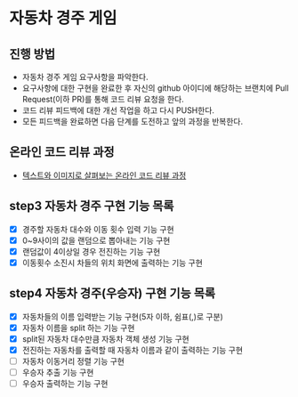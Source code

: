 # 자동차 경주 게임
## 진행 방법
* 자동차 경주 게임 요구사항을 파악한다.
* 요구사항에 대한 구현을 완료한 후 자신의 github 아이디에 해당하는 브랜치에 Pull Request(이하 PR)를 통해 코드 리뷰 요청을 한다.
* 코드 리뷰 피드백에 대한 개선 작업을 하고 다시 PUSH한다.
* 모든 피드백을 완료하면 다음 단계를 도전하고 앞의 과정을 반복한다.

## 온라인 코드 리뷰 과정
* [텍스트와 이미지로 살펴보는 온라인 코드 리뷰 과정](https://github.com/next-step/nextstep-docs/tree/master/codereview)

## step3 자동차 경주 구현 기능 목록
- [x] 경주할 자동차 대수와 이동 횟수 입력 기능 구현
- [x] 0~9사이의 값을 랜덤으로 뽑아내는 기능 구현
- [x] 랜덤값이 4이상일 경우 전진하는 기능 구현
- [x] 이동횟수 소진시 차들의 위치 화면에 출력하는 기능 구현

## step4 자동차 경주(우승자) 구현 기능 목록
- [x] 자동차들의 이름 입력받는 기능 구현(5자 이하, 쉼표(,)로 구분)
- [x] 자동차 이름을 split 하는 기능 구현
- [x] split된 자동차 대수만큼 자동차 객체 생성 기능 구현
- [x] 전진하는 자동차를 출력할 때 자동차 이름과 같이 출력하는 기능 구현
- [ ] 자동차 이동거리 정렬 기능 구현
- [ ] 우승자 추출 기능 구현
- [ ] 우승자 출력하는 기능 구현